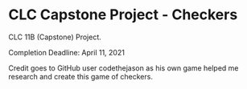 # CLC Capstone Project - Checkers
CLC 11B (Capstone) Project. 

Completion Deadline: April 11, 2021

Credit goes to GitHub user codethejason as his own game helped me research and create this game of checkers.